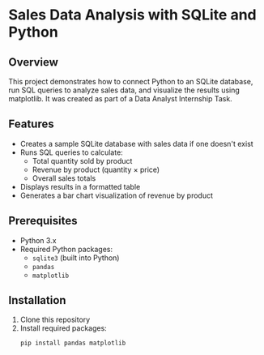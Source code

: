 # Sales Data Analysis with SQLite and Python

## Overview
This project demonstrates how to connect Python to an SQLite database, run SQL queries to analyze sales data, and visualize the results using matplotlib. It was created as part of a Data Analyst Internship Task.

## Features
- Creates a sample SQLite database with sales data if one doesn't exist
- Runs SQL queries to calculate:
  - Total quantity sold by product
  - Revenue by product (quantity × price)
  - Overall sales totals
- Displays results in a formatted table
- Generates a bar chart visualization of revenue by product

## Prerequisites
- Python 3.x
- Required Python packages:
  - `sqlite3` (built into Python)
  - `pandas`
  - `matplotlib`

## Installation
1. Clone this repository
2. Install required packages:
   ```bash
   pip install pandas matplotlib